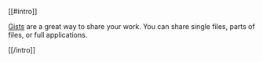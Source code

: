 [[#intro]]

[Gists](https://gist.github.com) are a great way to share your work. You can share single files, parts of files, or full applications.

[[/intro]]
